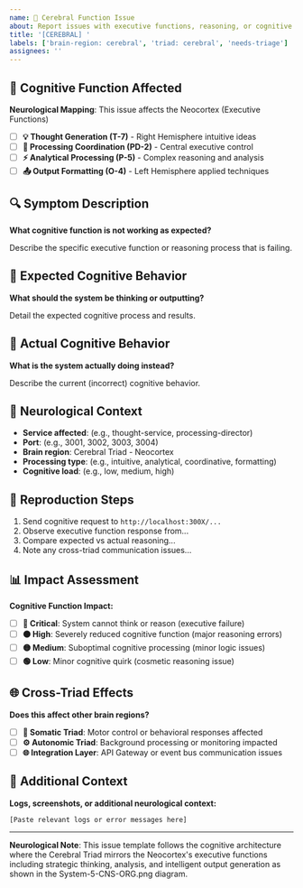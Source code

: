 ```yaml
---
name: 🧠 Cerebral Function Issue
about: Report issues with executive functions, reasoning, or cognitive analysis
title: '[CEREBRAL] '
labels: ['brain-region: cerebral', 'triad: cerebral', 'needs-triage']
assignees: ''
---
```


## 🧠 Cognitive Function Affected

**Neurological Mapping**: This issue affects the Neocortex (Executive Functions)

- [ ] **💡 Thought Generation (T-7)** - Right Hemisphere intuitive ideas
- [ ] **🎯 Processing Coordination (PD-2)** - Central executive control  
- [ ] **⚡ Analytical Processing (P-5)** - Complex reasoning and analysis
- [ ] **📤 Output Formatting (O-4)** - Left Hemisphere applied techniques

## 🔍 Symptom Description

**What cognitive function is not working as expected?**

Describe the specific executive function or reasoning process that is failing.

## 🎯 Expected Cognitive Behavior

**What should the system be thinking or outputting?**

Detail the expected cognitive process and results.

## 🚫 Actual Cognitive Behavior  

**What is the system actually doing instead?**

Describe the current (incorrect) cognitive behavior.

## 🧠 Neurological Context

- **Service affected**: (e.g., thought-service, processing-director)
- **Port**: (e.g., 3001, 3002, 3003, 3004)
- **Brain region**: Cerebral Triad - Neocortex
- **Processing type**: (e.g., intuitive, analytical, coordinative, formatting)
- **Cognitive load**: (e.g., low, medium, high)

## 🔄 Reproduction Steps

1. Send cognitive request to `http://localhost:300X/...`
2. Observe executive function response from...
3. Compare expected vs actual reasoning...
4. Note any cross-triad communication issues...

## 📊 Impact Assessment

**Cognitive Function Impact:**
- [ ] **🔴 Critical**: System cannot think or reason (executive failure)
- [ ] **🟠 High**: Severely reduced cognitive function (major reasoning errors) 
- [ ] **🟡 Medium**: Suboptimal cognitive processing (minor logic issues)
- [ ] **🟢 Low**: Minor cognitive quirk (cosmetic reasoning issue)

## 🌐 Cross-Triad Effects

**Does this affect other brain regions?**
- [ ] **🤖 Somatic Triad**: Motor control or behavioral responses affected
- [ ] **⚙️ Autonomic Triad**: Background processing or monitoring impacted
- [ ] **🌐 Integration Layer**: API Gateway or event bus communication issues

## 📝 Additional Context

**Logs, screenshots, or additional neurological context:**

```
[Paste relevant logs or error messages here]
```

---

**Neurological Note**: This issue template follows the cognitive architecture where the Cerebral Triad mirrors the Neocortex's executive functions including strategic thinking, analysis, and intelligent output generation as shown in the System-5-CNS-ORG.png diagram.